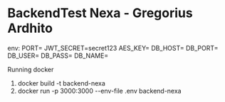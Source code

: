 # BackendTest Nexa - Gregorius Ardhito

env:
PORT=
JWT_SECRET=secret123
AES_KEY=
DB_HOST=
DB_PORT=
DB_USER=
DB_PASS=
DB_NAME=

Running docker
1. docker build -t backend-nexa
2. docker run -p 3000:3000 --env-file .env backend-nexa